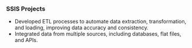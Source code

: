 ### SSIS Projects
- Developed ETL processes to automate data extraction, transformation, and loading, improving data accuracy and consistency.
- Integrated data from multiple sources, including databases, flat files, and APIs.
